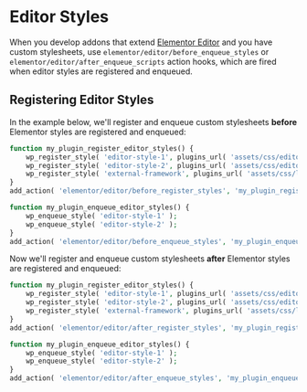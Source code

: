 # Editor Styles

<Badge type="tip" vertical="top" text="Elementor Core" /> <Badge type="warning" vertical="top" text="Intermediate" />

When you develop addons that extend [Elementor Editor](./../editor/) and you have custom stylesheets, use `elementor/editor/before_enqueue_styles` or `elementor/editor/after_enqueue_scripts` action hooks, which are fired when editor styles are registered and enqueued.

## Registering Editor Styles

In the example below, we'll register and enqueue custom stylesheets **before** Elementor styles are registered and enqueued:

```php {6,12}
function my_plugin_register_editor_styles() {
	wp_register_style( 'editor-style-1', plugins_url( 'assets/css/editor-style-1.css', __FILE__ ) );
	wp_register_style( 'editor-style-2', plugins_url( 'assets/css/editor-style-2.css', __FILE__ ), [ 'external-framework' ] );
	wp_register_style( 'external-framework', plugins_url( 'assets/css/libs/external-framework.css', __FILE__ ) );
}
add_action( 'elementor/editor/before_register_styles', 'my_plugin_register_editor_styles' );

function my_plugin_enqueue_editor_styles() {
	wp_enqueue_style( 'editor-style-1' );
	wp_enqueue_style( 'editor-style-2' );
}
add_action( 'elementor/editor/before_enqueue_styles', 'my_plugin_enqueue_editor_styles' );
```

Now we'll register and enqueue custom stylesheets **after** Elementor styles are registered and enqueued:

```php  {6,12}
function my_plugin_register_editor_styles() {
	wp_register_style( 'editor-style-1', plugins_url( 'assets/css/editor-style-1.css', __FILE__ ) );
	wp_register_style( 'editor-style-2', plugins_url( 'assets/css/editor-style-2.css', __FILE__ ), [ 'external-framework' ] );
	wp_register_style( 'external-framework', plugins_url( 'assets/css/libs/external-framework.css', __FILE__ ) );
}
add_action( 'elementor/editor/after_register_styles', 'my_plugin_register_editor_styles' );

function my_plugin_enqueue_editor_styles() {
	wp_enqueue_style( 'editor-style-1' );
	wp_enqueue_style( 'editor-style-2' );
}
add_action( 'elementor/editor/after_enqueue_styles', 'my_plugin_enqueue_editor_styles' );
```
